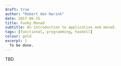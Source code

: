 ```yaml
---
draft: true
author: "Robert den Harink"
date: 2017-06-25
title: Funky Monad
subtitle: An introduction to applicative and monad.
tags: [functional, programming, haskell]
colour: gold
excerpt: |
  To be done.
---
```

TBD
